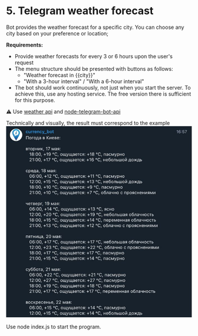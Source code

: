 # 5. **Telegram w**eather forecast

Bot provides the weather forecast for a specific city. You can choose any city based on your preference or location;

**Requirements:**

- Provide weather forecasts for every 3 or 6 hours upon the user's request
- The menu structure should be presented with buttons as follows:
    - "Weather forecast in {{city}}"
    - "With a 3-hour interval" / "With a 6-hour interval"
- The bot should work continuously, not just when you start the server. To achieve this, use any hosting service. The free version there is sufficient for this purpose.

⚠️ Use [weather api](https://openweathermap.org/api)  and [node-telegram-bot-api](https://www.npmjs.com/package/node-telegram-bot-api)

Technically and visually, the result must correspond to the example
![alt text](image.png)


Use node index.js to start the program.
